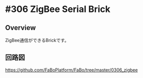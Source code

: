 # #306 ZigBee Serial Brick

## Overview
ZigBee通信ができるBrickです。

## 回路図

https://github.com/FaBoPlatform/FaBo/tree/master/0306_zigbee
